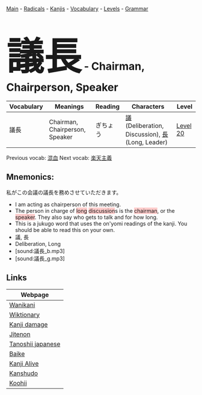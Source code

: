 <style> bigfont {font-size: 100px}</style>
[Main](../README.md) -
[Radicals](../radicals.md) -
[Kanjis](../kanjis.md) -
[Vocabulary](../vocabulary.md) -
[Levels](../levels.md) -
[Grammar](../grammar.md)
# <bigfont> 議長</bigfont> - Chairman, Chairperson, Speaker 

| Vocabulary | Meanings | Reading | Characters | Level |
| --- | --- | --- | --- | --- |
| 議長 | Chairman, Chairperson, Speaker | ぎちょう |  [議](../kanjis/議.md) (Deliberation, Discussion), [長](../kanjis/長.md) (Long, Leader) | [Level 20](../levels/wk_level20.md) |

Previous vocab: [混血](混血.md) Next vocab: [楽天主義](楽天主義.md) 

## Mnemonics:
私がこの会議の議長を務めさせていただきます。
* I am acting as chairperson of this meeting.
* The person in charge of <span style="background-color:#ffcccb"> long</span> <span style="background-color:#ffcccb"> discussion</span>s is the <span style="background-color:#ffcccb"> chairman</span>, or the <span style="background-color:#ffcccb"> speaker</span>. They also say who gets to talk and for how long.
* This is a jukugo word that uses the on'yomi readings of the kanji. You should be able to read this on your own.
* 議, 長
* Deliberation, Long
* [sound:議長_b.mp3]
* [sound:議長_g.mp3]


## Links 

| Webpage |
| --- |
| [Wanikani          ](https://www.wanikani.com/kanji/議長) |
| [Wiktionary        ](https://en.wiktionary.org/wiki/議長) |
| [Kanji damage      ](http://www.kanjidamage.com/kanji/search?utf8=✓&q=議長) |
| [Jitenon           ](https://jitenon.com/kanji/議長) |
| [Tanoshii japanese ](https://www.tanoshiijapanese.com/dictionary/kanji.cfm?k=議長) |
| [Baike             ](https://baike.baidu.com/item/議長) |
| [Kanji Alive       ](https://app.kanjialive.com/議長) |
| [Kanshudo          ](https://www.kanshudo.com/searchmn?q=議長) |
| [Koohii            ](https://kanji.koohii.com/study/kanji/議長) |
